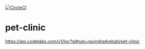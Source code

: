 [![CircleCI](https://circleci.com/gh/ravindraAmbati/pet-clinic/tree/master.svg?style=svg)](https://circleci.com/gh/ravindraAmbati/pet-clinic/tree/master)
# pet-clinic
https://api.codetabs.com/v1/loc?github=ravindraAmbati/pet-clinic
